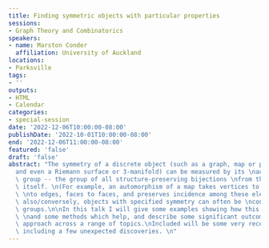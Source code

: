 ```yaml
---
title: Finding symmetric objects with particular properties
sessions:
- Graph Theory and Combinatorics
speakers:
- name: Marston Conder
  affiliation: University of Auckland
locations:
- Parksville
tags:
- ''
outputs:
- HTML
- Calendar
categories:
- special-session
date: '2022-12-06T10:00:00-08:00'
publishDate: '2022-10-01T10:00:00-08:00'
end: '2022-12-06T11:00:00-08:00'
featured: 'false'
draft: 'false'
abstract: "The symmetry of a discrete object (such as a graph, map or polytope, \n\
  and even a Riemann surface or 3-manifold) can be measured by its \nautomorphism\
  \ group -- the group of all structure-preserving bijections \nfrom the object to\
  \ itself. \n(For example, an automorphism of a map takes vertices to vertices, edges\
  \ \nto edges, faces to faces, and preserves incidence among these elements.)\nBut\
  \ also/conversely, objects with specified symmetry can often be \nconstructed from\
  \ groups.\n\nIn this talk I will give some examples showing how this is possible,\
  \ \nand some methods which help, and describe some significant outcomes \nof this\
  \ approach across a range of topics.\nIncluded will be some very recent developments,\
  \ including a few unexpected discoveries. \n"
---
```

